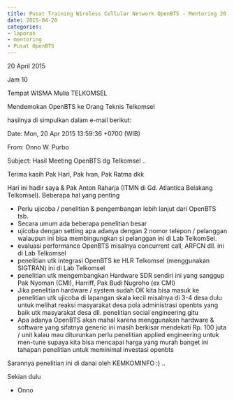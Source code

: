 ```yaml
---
title: Pusat Training Wireless Cellular Network OpenBTS - Mentoring 20 April 2015
date: 2015-04-20
categories:
- laporan
- mentoring
- Pusat OpenBTS
---
```


20 April 2015

Jam 10

Tempat WISMA Mulia TELKOMSEL

Mendemokan OpenBTS ke Orang Teknis Telkomsel

hasilnya di simpulkan dalam e-mail berikut:

Date: Mon, 20 Apr 2015 13:59:36 +0700 (WIB)

From: Onno W. Purbo

Subject: Hasil Meeting OpenBTS dg Telkomsel ..

Terima kasih Pak Hari, Pak Ivan, Pak Ratma dkk

Hari ini hadir saya & Pak Anton Raharja (ITMN di Gd. Atlantica Belakang Telkomsel). Beberapa hal yang penting
* Perlu ujicoba / penelitian & pengembangan lebih lanjut dari OpenBTS tsb.
* Secara umum ada beberapa penelitian besar
* ujicoba dengan setting apa adanya dengan 2 nomor telepon / pelanggan walaupun ini bisa membingungkan si pelanggan ini di Lab TelkomSel.
* evaluasi performance OpenBTS misalnya concurrent call, ARFCN dll. ini di Lab Telkomsel
* penelitian utk integrasi OpenBTS ke HLR Telkomsel (menggunakan SIGTRAN) ini di Lab Telkomsel
* penelitian utk mengembangkan Hardware SDR sendiri ini yang sanggup Pak Nyoman (CMI), Harriff, Pak Budi Nugroho (ex CMI)
* Jika penelitian hardware / system sudah OK kita bisa masuk ke penelitian utk ujicoba di lapangan skala kecil misalnya di 3-4 desa dulu untuk melihat reaksi masyarakat desa pola administrasi openbts yang baik utk masyarakat desa dll. penelitian social engineering gitu
* Apa adanya OpenBTS akan mahal karena menggunakan hardware & software yang sifatnya generic ini masih berkisar mendekati Rp. 100 juta / unit kalau mau diturunkan perlu penelitian applied engineering untuk men-tune supaya kita bisa mencapai harga yang murah banget ini tahapan penelitian untuk meminimal investasi openbts

Sarannya penelitian ini di danai oleh KEMKOMINFO :) ..

Sekian dulu

- Onno
